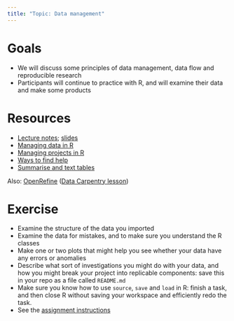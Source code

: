 ```yaml
---
title: "Topic: Data management"
---
```


Goals
=====

-   We will discuss some principles of data management, data flow and
    reproducible research
-   Participants will continue to practice with R, and will examine
    their data and make some products

Resources
=========

- [Lecture notes](../lectures/cleaning.notes.html); [slides](../lectures/cleaning.slides.html)
-   [Managing data in R](../tips/Managing_data_in_R.html)
-   [Managing projects in R](../tips/Managing_projects_in_R.html)
-   [Ways to find help](../tips/Finding_help.html)
-   [Summarise and text tables](../tips/summarise_and_text_tables.R)

Also: [OpenRefine](http://openrefine.org)  ([Data Carpentry lesson](https://datacarpentry.org/OpenRefine-ecology-lesson/))

Exercise
========

* Examine the structure of the data you imported 
* Examine the data for mistakes, and to make sure you understand the R classes
* Make one or two plots that might help you see whether your data have any errors or anomalies
* Describe what sort of investigations you might do with your data, and how you might break your project into replicable components: save this in your repo as a file called `README.md`
* Make sure you know how to use `source`, `save` and `load` in R: finish a task, and then close R without saving your workspace and efficiently redo the task.
* See the [assignment instructions](../admin/assignments.html)

